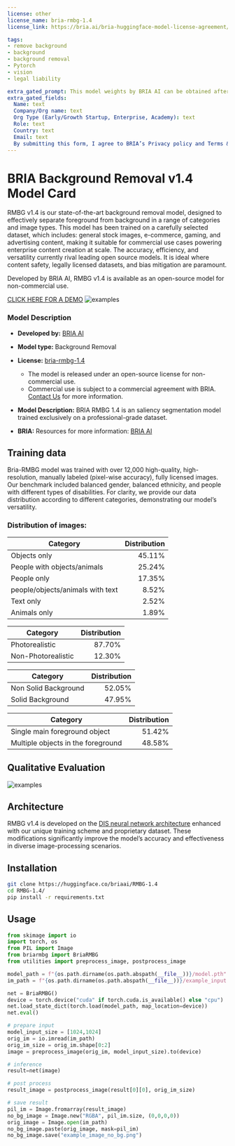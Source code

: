```yaml
---
license: other
license_name: bria-rmbg-1.4
license_link: https://bria.ai/bria-huggingface-model-license-agreement/

tags:
- remove background
- background
- background removal
- Pytorch
- vision
- legal liability

extra_gated_prompt: This model weights by BRIA AI can be obtained after a commercial license is agreed upon. Fill in the form below and we reach out to you.
extra_gated_fields:
  Name: text
  Company/Org name: text
  Org Type (Early/Growth Startup, Enterprise, Academy): text
  Role: text
  Country: text
  Email: text
  By submitting this form, I agree to BRIA’s Privacy policy and Terms & conditions, see links below: checkbox
---
```


# BRIA Background Removal v1.4 Model Card

RMBG v1.4 is our state-of-the-art background removal model, designed to effectively separate foreground from background in a range of
categories and image types. This model has been trained on a carefully selected dataset, which includes:
general stock images, e-commerce, gaming, and advertising content, making it suitable for commercial use cases powering enterprise content creation at scale. 
The accuracy, efficiency, and versatility currently rival leading open source models. 
It is ideal where content safety, legally licensed datasets, and bias mitigation are paramount. 

Developed by BRIA AI, RMBG v1.4 is available as an open-source model for non-commercial use. 

[CLICK HERE FOR A DEMO](https://huggingface.co/spaces/briaai/BRIA-RMBG-1.4)
![examples](t4.png)

### Model Description

- **Developed by:** [BRIA AI](https://bria.ai/)
- **Model type:** Background Removal 
- **License:** [bria-rmbg-1.4](https://bria.ai/bria-huggingface-model-license-agreement/)
  - The model is released under an open-source license for non-commercial use.
  - Commercial use is subject to a commercial agreement with BRIA. [Contact Us](https://bria.ai/contact-us) for more information. 

- **Model Description:** BRIA RMBG 1.4 is an saliency segmentation model trained exclusively on a professional-grade dataset.
- **BRIA:** Resources for more information: [BRIA AI](https://bria.ai/)



## Training data
Bria-RMBG model was trained with over 12,000 high-quality, high-resolution, manually labeled (pixel-wise accuracy), fully licensed images.
Our benchmark included balanced gender, balanced ethnicity, and people with different types of disabilities.
For clarity, we provide our data distribution according to different categories, demonstrating our model’s versatility.

### Distribution of images:

| Category | Distribution |
| -----------------------------------| -----------------------------------:|
| Objects only | 45.11% |
| People with objects/animals | 25.24% |
| People only | 17.35% |
| people/objects/animals with text | 8.52% |
| Text only | 2.52% |
| Animals only | 1.89% |

| Category | Distribution |
| -----------------------------------| -----------------------------------------:|
| Photorealistic | 87.70% |
| Non-Photorealistic | 12.30% |


| Category | Distribution |
| -----------------------------------| -----------------------------------:|
| Non Solid Background | 52.05% |
| Solid Background | 47.95% 


| Category | Distribution |
| -----------------------------------| -----------------------------------:|
| Single main foreground object | 51.42% |
| Multiple objects in the foreground | 48.58% |


## Qualitative Evaluation

![examples](results.png)


## Architecture

RMBG v1.4 is developed on the [DIS neural network architecture](https://github.com/xuebinqin/DIS) enhanced with our unique training scheme and proprietary dataset. 
These modifications significantly improve the model’s accuracy and effectiveness in diverse image-processing scenarios.

## Installation
```bash
git clone https://huggingface.co/briaai/RMBG-1.4
cd RMBG-1.4/
pip install -r requirements.txt
```

## Usage

```python
from skimage import io
import torch, os
from PIL import Image
from briarmbg import BriaRMBG
from utilities import preprocess_image, postprocess_image

model_path = f"{os.path.dirname(os.path.abspath(__file__))}/model.pth"
im_path = f"{os.path.dirname(os.path.abspath(__file__))}/example_input.jpg"

net = BriaRMBG()
device = torch.device("cuda" if torch.cuda.is_available() else "cpu")
net.load_state_dict(torch.load(model_path, map_location=device))
net.eval()    

# prepare input
model_input_size = [1024,1024]
orig_im = io.imread(im_path)
orig_im_size = orig_im.shape[0:2]
image = preprocess_image(orig_im, model_input_size).to(device)

# inference 
result=net(image)

# post process
result_image = postprocess_image(result[0][0], orig_im_size)

# save result
pil_im = Image.fromarray(result_image)
no_bg_image = Image.new("RGBA", pil_im.size, (0,0,0,0))
orig_image = Image.open(im_path)
no_bg_image.paste(orig_image, mask=pil_im)
no_bg_image.save("example_image_no_bg.png")
```